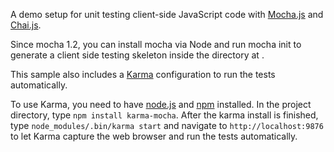 A demo setup for unit testing client-side JavaScript code with [Mocha.js](http://visionmedia.github.io/mocha/) and [Chai.js](http://chaijs.com/).

Since mocha 1.2, you can install mocha via Node and run mocha init <path> to generate a client side testing skeleton inside the directory at <path>.

This sample also includes a [Karma](http://karma-runner.github.io/) configuration to run the tests automatically.

To use Karma, you need to have [node.js](http://nodejs.org) and [npm](https://npmjs.org/) installed. In the project directory, type `npm install karma-mocha`. After the karma install is finished, type `node_modules/.bin/karma start` and navigate to `http://localhost:9876` to let Karma capture the web browser and run the tests automatically.